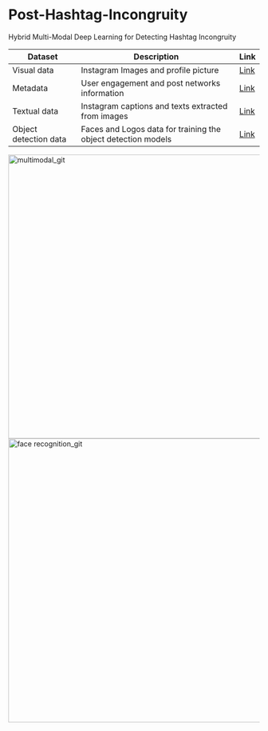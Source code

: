 # Post-Hashtag-Incongruity
Hybrid Multi-Modal Deep Learning for Detecting Hashtag Incongruity

| Dataset  | Description | Link |
| ------------- | ------------- | ------------- |
| Visual data  | Instagram Images and profile picture | [Link](https://drive.google.com/drive/folders/1yqd_8G3y9wIKF3qrmK0di-U8BExaitvB?usp=share_link) |
| Metadata | User engagement and post networks information | [Link](https://drive.google.com/drive/folders/1X8hP0us71M_7qZEvaor9_1Z_lq1O1wMd?usp=share_link) |
| Textual data  | Instagram captions and texts extracted from images | [Link](https://drive.google.com/drive/folders/1_fduJKHAXqLPC8-5iW4B2dyhFZ1F6K5e?usp=share_link) |
| Object detection data | Faces and Logos data for training the object detection models | [Link](https://drive.google.com/drive/folders/1UP_JybG9T2xiqROru-AbzpZaVya-KKpG?usp=share_link) |


<img width="568" alt="multimodal_git" src="https://user-images.githubusercontent.com/47991444/198833802-cf755327-f906-46b6-80e5-893779305bb2.png">
<img width="568" alt="face recognition_git" src="https://user-images.githubusercontent.com/47991444/198833465-dc916186-628a-402b-90d8-133ce35d509f.png">
